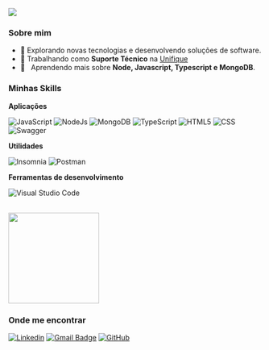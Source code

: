 ![](https://komarev.com/ghpvc/?username=fiamon&color=006bed)

<h3>Sobre mim</h3>

- 🤔 Explorando novas tecnologias e desenvolvendo soluções de software.
- 💼 Trabalhando como **Suporte Técnico** na <a href="https://unifique.com.br/">Unifique</a>
- 🌱 &nbsp; Aprendendo mais sobre **Node, Javascript, Typescript e MongoDB**.

<h3>Minhas Skills</h3>

**Aplicações**

![JavaScript](https://img.shields.io/badge/JavaScript-F7DF1E.svg?style=for-the-badge&logo=JavaScript&logoColor=black)
![NodeJs](https://img.shields.io/badge/Node.js-339933.svg?style=for-the-badge&logo=nodedotjs&logoColor=white)
![MongoDB](https://img.shields.io/badge/MongoDB-47A248.svg?style=for-the-badge&logo=MongoDB&logoColor=white)
![TypeScript](https://img.shields.io/badge/TypeScript-3178C6.svg?style=for-the-badge&logo=TypeScript&logoColor=white)
![HTML5](https://img.shields.io/badge/HTML5-E34F26.svg?style=for-the-badge&logo=HTML5&logoColor=white)
![CSS](https://img.shields.io/badge/CSS3-1572B6.svg?style=for-the-badge&logo=CSS3&logoColor=white)
![Swagger](https://img.shields.io/badge/Swagger-85EA2D.svg?style=for-the-badge&logo=Swagger&logoColor=black)

**Utilidades**

![Insomnia](https://img.shields.io/badge/-Insomnia-333333?style=flat&logo=insomnia)
![Postman](https://img.shields.io/badge/-Postman-333333?style=flat&logo=postman)

**Ferramentas de desenvolvimento**

![Visual Studio Code](https://img.shields.io/badge/-Visual%20Studio%20Code-333333?style=flat&logo=visual-studio-code&logoColor=007ACC)

<br/>

<a href="https://github.com/fiamon">
  <img height="180em" src="https://github-readme-stats.vercel.app/api?username=fiamon&theme=dracula&show_icons=true" />
</a>

<h3>Onde me encontrar</h3>

[![Linkedin](https://img.shields.io/badge/LinkedIn-0A66C2.svg?style=for-the-badge&logo=LinkedIn&logoColor=white)](https://www.linkedin.com/in/fiamon/)
[![Gmail Badge](https://img.shields.io/badge/Gmail-EA4335.svg?style=for-the-badge&logo=Gmail&logoColor=white)](mailto:juliogustavofi@gmail.com)
[![GitHub](https://img.shields.io/badge/GitHub-181717.svg?style=for-the-badge&logo=GitHub&logoColor=white)](https://github.com/fiamon)
